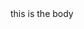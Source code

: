 <!doctype html>

<html>
<head>
<title>no head</title>
</head>

<body> 
this is the body
</body>

</html>  
 
